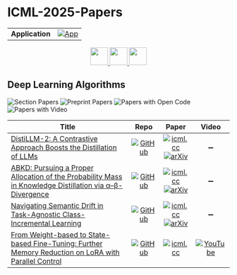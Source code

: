 # ICML-2025-Papers

<table>
    <tr>
        <td><strong>Application</strong></td>
        <td>
            <a href="https://huggingface.co/spaces/DmitryRyumin/NewEraAI-Papers" style="float:left;">
                <img src="https://img.shields.io/badge/🤗-NewEraAI--Papers-FFD21F.svg" alt="App" />
            </a>
        </td>
    </tr>
</table>

<div align="center">
    <a href="https://github.com/DmitryRyumin/ICML-2025-Papers/blob/main/sections/2025/main/safety-and-security.md">
        <img src="https://cdn.jsdelivr.net/gh/DmitryRyumin/NewEraAI-Papers@main/images/left.svg" width="40" alt="" />
    </a>
    <a href="https://github.com/DmitryRyumin/ICML-2025-Papers/blob/main/README.md">
        <img src="https://cdn.jsdelivr.net/gh/DmitryRyumin/NewEraAI-Papers@main/images/home.svg" width="40" alt="" />
    </a>
    <a href="https://github.com/DmitryRyumin/ICML-2025-Papers/blob/main/sections/2025/main/probablistic-models.md">
        <img src="https://cdn.jsdelivr.net/gh/DmitryRyumin/NewEraAI-Papers@main/images/right.svg" width="40" alt="" />
    </a>
</div>

## Deep Learning Algorithms

![Section Papers](https://img.shields.io/badge/Section%20Papers-4-42BA16) ![Preprint Papers](https://img.shields.io/badge/Preprint%20Papers-3-b31b1b) ![Papers with Open Code](https://img.shields.io/badge/Papers%20with%20Open%20Code-4-1D7FBF) ![Papers with Video](https://img.shields.io/badge/Papers%20with%20Video-1-FF0000)

| **Title** | **Repo** | **Paper** | **Video** |
|-----------|:--------:|:---------:|:---------:|
| [DistiLLM-2: A Contrastive Approach Boosts the Distillation of LLMs](https://icml.cc/virtual/2025/poster/43884) | [![GitHub](https://img.shields.io/github/stars/jongwooko/distillm-2?style=flat)](https://github.com/jongwooko/distillm-2) | [![icml.cc](https://img.shields.io/badge/html-icml.cc-2494E0.svg)](https://icml.cc/virtual/2025/poster/43884) <br /> [![arXiv](https://img.shields.io/badge/arXiv-2503.07067-b31b1b.svg)](http://arxiv.org/abs/2503.07067) | :heavy_minus_sign: |
| [ABKD: Pursuing a Proper Allocation of the Probability Mass in Knowledge Distillation via α–β-Divergence](https://icml.cc/virtual/2025/poster/43650) | [![GitHub](https://img.shields.io/github/stars/ghwang-s/abkd?style=flat)](https://github.com/ghwang-s/abkd) | [![icml.cc](https://img.shields.io/badge/html-icml.cc-2494E0.svg)](https://icml.cc/virtual/2025/poster/43650) <br /> [![arXiv](https://img.shields.io/badge/arXiv-2505.04560-b31b1b.svg)](http://arxiv.org/abs/2505.04560) | :heavy_minus_sign: |
| [Navigating Semantic Drift in Task-Agnostic Class-Incremental Learning](https://icml.cc/virtual/2025/poster/45558) | [![GitHub](https://img.shields.io/github/stars/fwu11/MACIL?style=flat)](https://github.com/fwu11/MACIL) | [![icml.cc](https://img.shields.io/badge/html-icml.cc-2494E0.svg)](https://icml.cc/virtual/2025/poster/45558) <br /> [![arXiv](https://img.shields.io/badge/arXiv-2502.07560-b31b1b.svg)](http://arxiv.org/abs/2502.07560) | :heavy_minus_sign: |
| [From Weight-based to State-based Fine-Tuning: Further Memory Reduction on LoRA with Parallel Control](https://icml.cc/virtual/2025/poster/43595) | [![GitHub](https://img.shields.io/github/stars/czhang024/ParallelControl?style=flat)](https://github.com/czhang024/ParallelControl) | [![icml.cc](https://img.shields.io/badge/html-icml.cc-2494E0.svg)](https://icml.cc/virtual/2025/poster/43595) | [![YouTube](https://img.shields.io/badge/YouTube-%23FF0000.svg?style=for-the-badge&logo=YouTube&logoColor=white)](https://www.youtube.com/watch?v=spcaZxSLLVA) |
